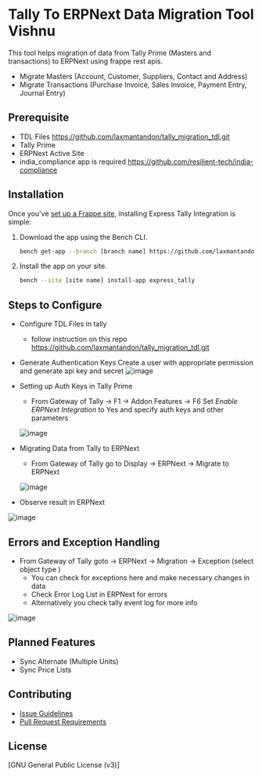 <div align="left">

<h1>Tally To ERPNext Data Migration Tool Vishnu</h1>

This tool helps migration of data from Tally Prime (Masters and transactions) to ERPNext using frappe rest apis.
- Migrate Masters (Account, Customer, Suppliers, Contact and Address)
- Migrate Transactions (Purchase Invoice, Sales Invoice, Payment Entry, Journal Entry)

</div>

## Prerequisite
* TDL Files https://github.com/laxmantandon/tally_migration_tdl.git
* Tally Prime
* ERPNext Active Site
* india_compliance app is required https://github.com/resilient-tech/india-compliance

## Installation

Once you've [set up a Frappe site](https://frappeframework.com/docs/v14/user/en/installation/), installing Express Tally Integration is simple:

1. Download the app using the Bench CLI.

    ```bash
    bench get-app --branch [branch name] https://github.com/laxmantandon/express_tally.git
    ```

2. Install the app on your site.

    ```bash
    bench --site [site name] install-app express_tally
    ```


## Steps to Configure
* Configure TDL Files in tally
  - follow instruction on this repo https://github.com/laxmantandon/tally_migration_tdl.git

* Generate Authentication Keys
  Create a user with appropriate permission and generate api key and secret
  ![image](https://github.com/laxmantandon/express_tally/assets/24727535/73558d52-d260-4a38-b0a1-8c2ef307a50b)

* Setting up Auth Keys in Tally Prime
  - From Gateway of Tally -> F1 -> Addon Features -> F6
  Set *Enable ERPNext Integration* to Yes and specify auth keys and other parameters
  
  ![image](https://github.com/laxmantandon/express_tally/assets/24727535/5039845f-6a04-49e2-b45c-4a55933630f7)

* Migrating Data from Tally to ERPNext
  - From Gateway of Tally go to Display -> ERPNext -> Migrate to ERPNext
  
  ![image](https://github.com/laxmantandon/express_tally/assets/24727535/d7029c93-1a44-450b-b2f1-ef3655eb28ce)

* Observe result in ERPNext

![image](https://github.com/laxmantandon/express_tally/assets/24727535/f1b46186-89d0-42fb-9136-1df767adbdb7)

## Errors and Exception Handling 
* From Gateway of Tally goto -> ERPNext -> Migration -> Exception (select object type )
  - You can check for exceptions here and make necessary changes in data
  - Check Error Log List in ERPNext for errors
  - Alternatively you check tally event log for more info
    
![image](https://github.com/laxmantandon/express_tally/assets/24727535/726a60b0-7291-4a82-a453-af3eb1d8a2fc)


## Planned Features

- Sync Alternate (Multiple Units)
- Sync Price Lists

## Contributing

- [Issue Guidelines](https://github.com/frappe/erpnext/wiki/Issue-Guidelines)
- [Pull Request Requirements](https://github.com/frappe/erpnext/wiki/Contribution-Guidelines)

## License

[GNU General Public License (v3)]
